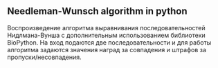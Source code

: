 Needleman-Wunsch algorithm in python
---
Воспроизведение алгоритма выравнивания последовательностей Нидлмана-Вунша с дополнительным использованием библиотеки BioPython. На вход подаются две последовательности и для работы алгоритма задаются значения наград за совпадения и штрафов за пропуски/несовпадения.
